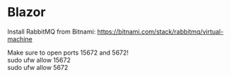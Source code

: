 # Blazor

Install RabbitMQ from Bitnami: https://bitnami.com/stack/rabbitmq/virtual-machine

Make sure to open ports 15672 and 5672!  
sudo ufw allow 15672  
sudo ufw allow 5672
